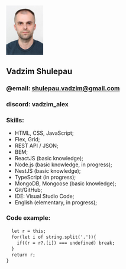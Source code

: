 <img src="./photo.jpg" width=100 alt="photo">   

## Vadzim Shulepau 
### @email: shulepau.vadzim@gmail.com
### discord: vadzim_alex

### **Skills:**
- HTML, CSS, JavaScript;
- Flex, Grid;
- REST API / JSON;
- BEM;
- ReactJS (basic knowledge);
- Node.js (basic knowledge, in progress);
- NestJS (basic knowledge);
- TypeScript (in progress);
- MongoDB, Mongoose (basic knowledge);
- Git/GitHub;
- IDE: Visual Studio Code;
- English (elementary, in progress);
  
### Code example:

```Object.prototype.hash = function(string) {
  let r = this;
  for(let i of string.split('.')){
    if((r = r?.[i]) === undefined) break;
  }
  return r;
}
```